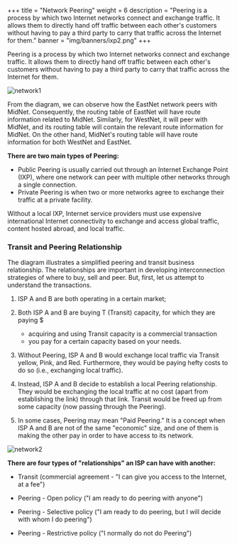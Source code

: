 +++
title = "Network Peering"
weight = 6
description = "Peering is a process by which two Internet networks connect and exchange traffic. It allows them to directly hand off traffic between each other's customers without having to pay a third party to carry that traffic across the Internet for them."
banner = "img/banners/ixp2.png"
+++

Peering is a process by which two Internet networks connect and exchange traffic. It allows them
to directly hand off traffic between each other's customers without having to pay a third party to
carry that traffic across the Internet for them.

![network1](/more/images/network1.png)


From the diagram, we can observe how the EastNet network peers with MidNet. Consequently,
the routing table of EastNet will have route information related to MidNet. Similarly, for WestNet,
it will peer with MidNet, and its routing table will contain the relevant route information for
MidNet. On the other hand, MidNet's routing table will have route information for both WestNet
and EastNet.  

**There are two main types of Peering:**  

* Public Peering is usually carried out through an Internet Exchange Point (IXP), where one network can peer with multiple other networks through a single connection.
* Private Peering is when two or more networks agree to exchange their traffic at a private facility.  

Without a local IXP, Internet service providers must use expensive international Internet
connectivity to exchange and access global traffic, content hosted abroad, and local traffic.  

### Transit and Peering Relationship

The diagram illustrates a simplified peering and transit business relationship. The relationships are
important in developing interconnection strategies of where to buy, sell and peer. But, first, let us
attempt to understand the transactions.  

1. ISP A and B are both operating in a certain market;

2. Both ISP A and B are buying T (Transit) capacity, for which they are paying $ 
    * acquiring and using Transit capacity is a commercial transaction
    * you pay for a certain capacity based on your needs.

3. Without Peering, ISP A and B would exchange local traffic via Transit yellow, Pink, and
Red. Furthermore, they would be paying hefty costs to do so (i.e., exchanging local traffic).

4. Instead, ISP A and B decide to establish a local Peering relationship. They would be
exchanging the local traffic at no cost (apart from establishing the link) through that link.
Transit would be freed up from some capacity (now passing through the Peering).

5. In some cases, Peering may mean "Paid Peering." It is a concept when ISP A and B are
not of the same "economic" size, and one of them is making the other pay in order to have
access to its network.

![network2](/more/images/network2.png)

**There are four types of "relationships" an ISP can have with another:**

* Transit (commercial agreement - "I can give you access to the Internet, at a fee")

* Peering - Open policy ("I am ready to do peering with anyone")

* Peering - Selective policy ("I am ready to do peering, but I will decide with whom I do
peering")

* Peering - Restrictive policy ("I normally do not do Peering")